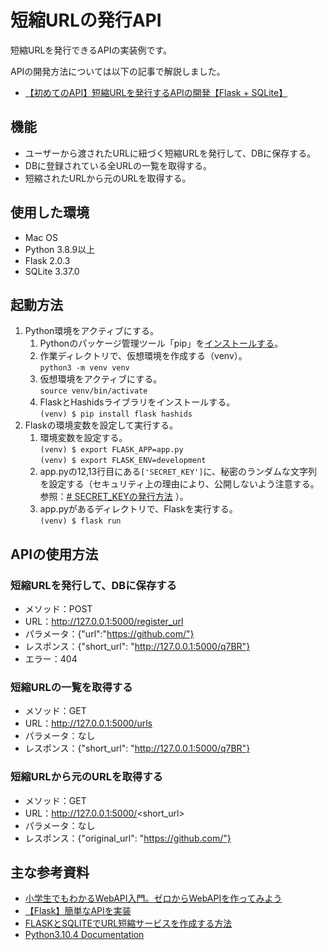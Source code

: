 # 短縮URLの発行API
短縮URLを発行できるAPIの実装例です。

APIの開発方法については以下の記事で解説しました。
- [【初めてのAPI】短縮URLを発行するAPIの開発【Flask + SQLite】](https://qiita.com/lily_engine/items/6dc3b3d733b40e4b5f6a)

## 機能
- ユーザーから渡されたURLに紐づく短縮URLを発行して、DBに保存する。
- DBに登録されている全URLの一覧を取得する。
- 短縮されたURLから元のURLを取得する。

## 使用した環境
- Mac OS
- Python 3.8.9以上
- Flask 2.0.3
- SQLite 3.37.0

## 起動方法
1. Python環境をアクティブにする。
    1. Pythonのパッケージ管理ツール「pip」を[インストールする](https://pip.pypa.io/en/stable/getting-started/)。
    1. 作業ディレクトリで、仮想環境を作成する（venv）。  
        `python3 -m venv venv`
    1. 仮想環境をアクティブにする。  
        `source venv/bin/activate`
    1. FlaskとHashidsライブラリをインストールする。  
        `(venv) $ pip install flask hashids`
1. Flaskの環境変数を設定して実行する。
    1. 環境変数を設定する。  
        `(venv) $ export FLASK_APP=app.py`  
        `(venv) $ export FLASK_ENV=development`
    1. app.pyの12,13行目にある`['SECRET_KEY']`に、秘密のランダムな文字列を設定する（セキュリティ上の理由により、公開しないよう注意する。参照：[# SECRET_KEYの発行方法](https://study-flask.readthedocs.io/ja/latest/02.html#flaskr-config-py) ）。  
    1. app.pyがあるディレクトリで、Flaskを実行する。  
        `(venv) $ flask run`

## APIの使用方法
### 短縮URLを発行して、DBに保存する
- メソッド：POST
- URL：http://127.0.0.1:5000/register_url
- パラメータ：{"url":"https://github.com/"}
- レスポンス：{"short_url": "http://127.0.0.1:5000/q7BR"}
- エラー：404

### 短縮URLの一覧を取得する
- メソッド：GET
- URL：http://127.0.0.1:5000/urls
- パラメータ：なし
- レスポンス：{"short_url": "http://127.0.0.1:5000/q7BR"}

### 短縮URLから元のURLを取得する
- メソッド：GET
- URL：http://127.0.0.1:5000/<short_url>
- パラメータ：なし
- レスポンス：{"original_url": "https://github.com/"}

## 主な参考資料
- [小学生でもわかるWebAPI入門。ゼロからWebAPIを作ってみよう](https://www.youtube.com/watch?v=6_zIN-bByB4&t=1409s)
- [【Flask】簡単なAPIを実装](https://amateur-engineer-blog.com/flask-api/)
- [FLASKとSQLITEでURL短縮サービスを作成する方法](https://ja.getdocs.org/how-to-make-a-url-shortener-with-flask-and-sqlite)
- [Python3.10.4 Documentation](https://docs.python.org/ja/3/library/re.html#re.match)

